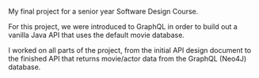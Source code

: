 My final project for a senior year Software Design Course.

For this project, we were introduced to GraphQL in order to build out a vanilla Java API that uses the default movie database.

I worked on all parts of the project, from the initial API design document to the finished API that returns movie/actor data from the GraphQL (Neo4J) database.

